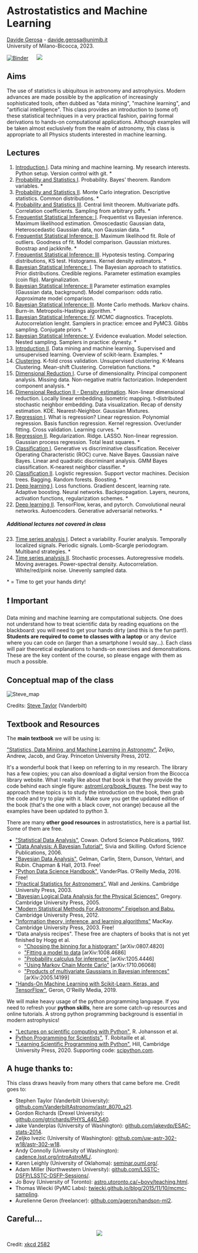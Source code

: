 # Astrostatistics and Machine Learning

[Davide Gerosa](https://davidegerosa.com/)  - davide.gerosa@unimib.it  
University of Milano-Bicocca, 2023.




[![Binder](https://mybinder.org/badge_logo.svg)](https://mybinder.org/v2/gh/dgerosa/astrostatistics_bicocca_2023/HEAD)
&emsp; [![](https://custom-icon-badges.herokuapp.com/badge/launch-unimib%20virtual%20machine-orange.svg?logo=container&logoColor=white)](https://libaas-lessons.si.unimib.it)


## Aims

The use of statistics is ubiquitous in astronomy and astrophysics. Modern advances are made possible by the application of increasingly sophisticated tools, often dubbed as "data mining", "machine learning", and "artificial intelligence". This class provides an introduction to (some of) these statistical techniques in a very practical fashion, pairing formal derivations to hands-on computational applications. Although examples will be taken almost exclusively from the realm of astronomy, this class is appropriate to all Physics students interested in machine learning.


## Lectures

1. [Introduction I](lectures/L01_introduction.ipynb). Data mining and machine learning. My research interests. Python setup. Version control with git. *
2. [Probability and Statistics I](lectures/L02_probability.ipynb). Probability. Bayes' theorem. Random variables. *
3. [Probability and Statistics II](lectures/L03_probability.ipynb). Monte Carlo integration. Descriptive statistics. Common distributions. *
4. [Probability and Statistics III](lectures/L04_probability.ipynb). Central limit theorem. Multivariate pdfs. Correlation coefficients. Sampling from arbitrary pdfs. *
5. [Frequentist Statistical Inference: I](lectures/L05_frequentist.ipynb). Frequentist vs Bayesian inference. Maximum likelihood estimation. Omoscedastic Gaussian data, Heteroscedastic Gaussian data, non Gaussian data. *
6. [Frequentist Statistical Inference: II](lectures/L06_frequentist.ipynb). Maximum likelihood fit. Role of outliers. Goodness of fit. Model comparison. Gaussian mixtures. Boostrap and jackknife. *
7. [Frequentist Statistical Inference: III](lectures/L07_frequentist.ipynb). Hypotesis testing. Comparing distributions, KS test. Histograms. Kernel density estimators. *
8. [Bayesian Statistical Inference: I](lectures/L08_bayesian.ipynb). The Bayesian approach to statistics. Prior distributions. Credible regions. Parameter estimation examples (coin flip). Marginalization.
9. [Bayesian Statistical Inference: II](lectures/L09_bayesian.ipynb) Parameter estimation examples (Gaussian data, background). Model comparison: odds ratio. Approximate model comparison.
10. [Bayesian Statistical Inference: III](lectures/L10_bayesian.ipynb). Monte Carlo methods. Markov chains. Burn-in. Metropolis-Hastings algorithm.  *
11. [Bayesian Statistical Inference: IV](lectures/L11_bayesian.ipynb). MCMC diagnostics. Traceplots. Autocorrelation lenght. Samplers in practice: emcee and PyMC3. Gibbs sampling. Conjugate priors.  *
12. [Bayesian Statistical Inference: V](lectures/L12_bayesian.ipynb). Evidence evaluation. Model selection. Nested sampling. Samplers in practice: dynesty. * 
13. [Introduction II](lectures/L13_introduction.ipynb). Data mining and machine learning. Supervised and unsupervised learning. Overview of scikit-learn. Examples. *
14. [Clustering](lectures/L14_clustering.ipynb). K-fold cross validation. Unsupervised clustering. K-Means Clustering. Mean-shift Clustering. Correlation functions. *
15. [Dimensional Reduction I](lectures/L15_dimensionality.ipynb). Curse of dimensionality. Principal component analysis. Missing data. Non-negative matrix factorization. Independent component analysis. *
16. [Dimensional Reduction II - Density estimation](lectures/L16_dimensionality.ipynb). Non-linear dimensional reduction. Locally linear embedding. Isometric mapping. t-distributed stochastic neighbor embedding. Data visualization. Recap of density estimation. KDE. Nearest-Neighbor. Gaussian Mixtures.
17. [Regression I](lectures/L17_regression.ipynb). What is regression? Linear regression. Polynomial regression. Basis function regression. Kernel regression. Over/under fitting. Cross validation. Learning curves. *
18. [Regression II](lectures/L18_regression.ipynb). Regularization. Ridge. LASSO. Non-linear regression. Gaussian process regression. Total least squares. *
19. [Classification I](lectures/L19_classification.ipynb). Generative vs discriminative classification. Receiver Operating Characteristic (ROC) curve. Naive Bayes. Gaussian naive Bayes. Linear and quadratic discriminant analysis. GMM Bayes classification. K-nearest neighbor classifier. *
20. [Classification II](lectures/L20_classification.ipynb). Logistic regression. Support vector machines. Decision trees. Bagging. Random forests. Boosting. *
21. [Deep learning I](lectures/L21_deeplearning.ipynb). Loss functions. Gradient descent, learning rate. Adaptive boosting. Neural networks. Backpropagation. Layers, neurons, activation functions, regularization schemes. *
22. [Deep learning II](lectures/L22_deeplearning.ipynb). TensorFlow, keras, and pytorch. Convolutional neural networks. Autoencoders. Generative adversarial networks. *

##### Additional lectures not covered in class

23. [Time series analysis I](lectures/extra/L21_timeseries.ipynb). Detect a variability. Fourier analysis. Temporally localized signals. Periodic signals.  Lomb-Scargle periodogram. Multiband strategies. *
24. [Time series analysis II](lectures/extra/L22_timeseries.ipynb). Stochastic processes. Autoregressive models. Moving averages. Power-spectral density. Autocorrelation. White/red/pink noise. Unevenly sampled data.

\* = Time to get your hands dirty!

## :exclamation: Important

Data mining and machine learning are computational subjects. One does not understand how to treat scientific data by reading equations on the blackboard: you will need to get your hands dirty (and this is the fun part!). **Students are required to come to classes with a laptop** or any device where you can code on (larger than a smartphone I would say...). Each class will pair theoretical explanations to hands-on exercises and demonstrations. These are the key content of the course, so please engage with them as much a possible. 


## Conceptual map of the class

![Steve_map](https://user-images.githubusercontent.com/7237041/148847588-425431af-7285-403a-844b-ed9d2daf0c9f.png)

Credits: [Steve Taylor](https://stevertaylor.github.io/) (Vanderbilt)



## Textbook and Resources

The **main textbook** we will be using is:

["Statistics, Data Mining, and Machine Learning in Astronomy"](https://press.princeton.edu/books/hardcover/9780691198309/statistics-data-mining-and-machine-learning-in-astronomy), Željko, Andrew, Jacob, and Gray. Princeton University Press, 2012.

It's a wonderful book that I keep on referring to in my research. The library has a few copies; you can also download a digital version from the Bicocca library website. What I really like about that book is that they provide the code behind each single figure: [astroml.org/book\_figures](https://www.astroml.org/book_figures/). The best way to approach these topics is to study the introduction on the book, then grab the code and try to play with it.  Make sure you get the updated edition of the book (that's the one with a black cover, not orange) because all the examples have been updated to python 3.   

There are many **other good resources** in astrostatistics, here is a partial list. Some of them are free.  

- ["Statistical Data Analysis"](https://global.oup.com/academic/product/statistical-data-analysis-9780198501558?cc=fr&lang=en&), Cowan. Oxford Science Publications, 1997.
- ["Data Analysis: A Bayesian Tutorial"](https://global.oup.com/academic/product/data-analysis-9780198568322?cc=fr&lang=en&), Sivia and Skilling. Oxford Science Publications, 2006.
- ["Bayesian Data Analysis",](http://www.stat.columbia.edu/~gelman/book/) Gelman, Carlin, Stern, Dunson, Vehtari, and Rubin. Chapman & Hall, 2013. Free!
- ["Python Data Science Handbook",](https://jakevdp.github.io/PythonDataScienceHandbook/) VanderPlas. O'Reilly Media, 2016. Free!
- ["Practical Statistics for Astronomers"](https://www.cambridge.org/core/books/practical-statistics-for-astronomers/CEB9D5F985F062BAD67E7219B96A4CD6), Wall and Jenkins. Cambridge University Press, 2003.
- ["Bayesian Logical Data Analysis for the Physical Sciences",](https://www.cambridge.org/core/books/bayesian-logical-data-analysis-for-the-physical-sciences/09E9A95DAE275F5B005676C71B542598) Gregory. Cambridge University Press, 2005.
- ["Modern Statistical Methods For Astronomy" Feigelson and Babu.](https://www.cambridge.org/core/books/modern-statistical-methods-for-astronomy/941AE392A553D68DD7B02491BB66DDEC) Cambridge University Press, 2012.
- ["Information theory, inference, and learning algorithms"](https://www.inference.org.uk/mackay/itila/book.html) MacKay. Cambridge University Press, 2003. Free!  
- “Data analysis recipes". These free are chapters of books that is not yet finished by Hogg et al.
    - ["Choosing the binning for a histogram"](https://arxiv.org/abs/0807.4820) [arXiv:0807.4820]
    - ["Fitting a model to data](https://arxiv.org/abs/1008.4686) [arXiv:1008.4686]
    - ["Probability calculus for inference"](https://arxiv.org/abs/1205.4446) [arXiv:1205.4446]
    - ["Using Markov Chain Monte Carlo"](https://arxiv.org/abs/1710.06068) [arXiv:1710.06068]
    - ["Products of multivariate Gaussians in Bayesian inferences"](https://arxiv.org/abs/2005.14199) [arXiv:2005.14199]
 - ["Hands-On Machine Learning with Scikit-Learn, Keras, and TensorFlow"](https://www.oreilly.com/library/view/hands-on-machine-learning/9781492032632/), Geron, O'Reilly Media, 2019.


We will make heavy usage of the python programming language. If you need to refresh your **python skills**, here are some catch-up resources and online tutorials. A strong python programming background is essential in modern astrophysics!   

- ["Lectures on scientific computing with Python"](https://github.com/jrjohansson/scientific-python-lectures), R. Johansson et al.  
- [Python Programming for Scientists"](https://astrofrog.github.io/py4sci/), T. Robitaille et al.
- ["Learning Scientific Programming with Python"](https://www.cambridge.org/core/books/learning-scientific-programming-with-python/3D264483BC7B380A3059B3861C661237), Hill, Cambridge University Press, 2020. Supporting code: [scipython.com](https://scipython.com/).

## A huge thanks to:

This class draws heavily from many others that came before me. Credit goes to:

- Stephen Taylor (Vanderbilt University): [github.com/VanderbiltAstronomy/astr_8070_s21](https://github.com/VanderbiltAstronomy/astr_8070_s21).
- Gordon Richards (Drexel University): [github.com/gtrichards/PHYS_440_540](https://github.com/gtrichards/PHYS_440_540).
- Jake Vanderplas (University of Washington): [github.com/jakevdp/ESAC-stats-2014](https://github.com/jakevdp/ESAC-stats-2014).
- Zeljko Ivezic (University of Washington): [github.com/uw-astr-302-w18/astr-302-w18](https://github.com/uw-astr-302-w18/astr-302-w18).
- Andy Connolly (University of Washington): [cadence.lsst.org/introAstroML/](http://cadence.lsst.org/introAstroML).
- Karen Leighly (University of Oklahoma): [seminar.ouml.org/](http://seminar.ouml.org).
- Adam Miller (Northwestern University): [github.com/LSSTC-DSFP/LSSTC-DSFP-Sessions/](https://github.com/LSSTC-DSFP/LSSTC-DSFP-Sessions).
- Jo Bovy (University of Toronto): [astro.utoronto.ca/~bovy/teaching.html](http://astro.utoronto.ca/~bovy/teaching.html).
- Thomas Wiecki (PyMC Labs): [twiecki.github.io/blog/2015/11/10/mcmc-sampling](http://twiecki.github.io/blog/2015/11/10/mcmc-sampling).
- Aurelienne Geron (freelancer): [github.com/ageron/handson-ml2](https://github.com/ageron/handson-ml2).


## Careful...

<p align="center">
  <img src="https://imgs.xkcd.com/comics/data_trap.png" />
</p>

Credit: [xkcd 2582](https://xkcd.com/2582/)


